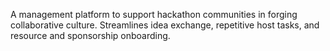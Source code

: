 A management platform to support hackathon communities in forging collaborative culture. Streamlines idea exchange, repetitive host tasks, and resource and sponsorship onboarding.  